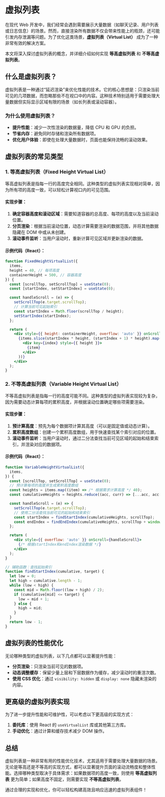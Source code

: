 # 虚拟列表

在现代 Web 开发中，我们经常会遇到需要展示大量数据（如聊天记录、用户列表或日志信息）的场景。然而，直接渲染所有数据不仅会带来性能上的瓶颈，还可能引发内存泄漏等问题。为了优化这类场景，**虚拟列表（Virtual List）** 成为了一种非常有效的解决方案。

本文将深入探讨虚拟列表的概念，并详细介绍如何实现 **等高虚拟列表** 和 **不等高虚拟列表**。

## 什么是虚拟列表？

虚拟列表是一种通过“延迟渲染”来优化性能的技术。它的核心思想是：只渲染当前可见的几项数据，而忽略那些不在视口中的内容。这种技术特别适用于需要处理大量数据但实际显示区域有限的场景（如长列表或滚动容器）。

### 为什么使用虚拟列表？
- **提升性能**：减少一次性渲染的数据量，降低 CPU 和 GPU 的负担。
- **节省内存**：避免同时存储和渲染所有数据项。
- **优化用户体验**：即使在处理大量数据时，页面也能保持流畅的滚动效果。

## 虚拟列表的常见类型

### 1. 等高虚拟列表（Fixed Height Virtual List）

等高虚拟列表是指每一行的高度完全相同。这种类型的虚拟列表实现相对简单，因为所有项的高度一致，可以轻松计算视口内的可见范围。

#### 实现步骤：
1. **确定容器高度和滚动区域**：需要知道容器的总高度、每项的高度以及当前滚动位置。
2. **分页渲染**：根据当前滚动位置，动态计算需要渲染的数据范围，并将其他数据隐藏在 DOM 中或从未创建。
3. **滚动事件监听**：当用户滚动时，重新计算可见区域并更新渲染的数据。

#### 示例代码（React）：
```jsx
function FixedHeightVirtualList({
  items,
  height = 40, // 每项高度
  containerHeight = 500, // 容器高度
}) {
  const [scrollTop, setScrollTop] = useState(0);
  const [startIndex, setStartIndex] = useState(0);

  const handleScroll = (e) => {
    setScrollTop(e.target.scrollTop);
    // 计算当前可见起始索引
    const startIndex = Math.floor(scrollTop / height);
    setStartIndex(startIndex);
  };

  return (
    <div style={{ height: containerHeight, overflow: 'auto' }} onScroll={handleScroll}>
      {items.slice(startIndex * height, (startIndex + 1) * height).map((item, index) => (
        <div key={index} style={{ height }}>
          {item}
        </div>
      ))}
    </div>
  );
}
```

### 2. 不等高虚拟列表（Variable Height Virtual List）

不等高虚拟列表是指每一行的高度可能不同。这种类型的虚拟列表实现较为复杂，因为需要动态计算每项的累积高度，并根据滚动位置确定哪些项需要渲染。

#### 实现步骤：
1. **预计算高度**：预先为每个数据项计算其高度（可以是固定值或动态计算）。
2. **累积高度数组**：创建一个累积高度数组，用于快速查找某个索引对应的位置。
3. **滚动事件监听**：当用户滚动时，通过二分法查找当前可见区域的起始和结束索引，并渲染对应的数据项。

#### 示例代码（React）：
```jsx
function VariableHeightVirtualList({
  items,
}) {
  const [scrollTop, setScrollTop] = useState(0);
  // 预计算每项的高度并生成累积高度数组
  const heights = items.map((item) => /* 根据需求计算高度 */ 40);
  const cumulativeHeights = heights.reduce((acc, curr) => [...acc, acc[acc.length - 1] + curr], [0]);

  const handleScroll = (e) => {
    setScrollTop(e.target.scrollTop);
    // 使用二分法查找当前可见的起始和结束索引
    const startIndex = findStartIndex(cumulativeHeights, scrollTop);
    const endIndex = findEndIndex(cumulativeHeights, scrollTop + window.innerHeight);
  };

  return (
    <div style={{ overflow: 'auto' }} onScroll={handleScroll}>
      {/* 根据startIndex和endIndex渲染数据 */}
    </div>
  );
}

// 辅助函数：查找起始索引
function findStartIndex(cumulative, target) {
  let low = 0;
  let high = cumulative.length - 1;
  while (low < high) {
    const mid = Math.floor((low + high) / 2);
    if (cumulative[mid] <= target) {
      low = mid + 1;
    } else {
      high = mid;
    }
  }
  return low - 1;
}
```

## 虚拟列表的性能优化

无论哪种类型的虚拟列表，以下几点都可以显著提升性能：
- **分页渲染**：只渲染当前可见的数据项。
- **动态调整缓存**：保留少量上层和下层数据作为缓存，减少滚动时的重渲次数。
- **使用 CSS 优化**：通过 `visibility: hidden` 或 `display: none` 隐藏未渲染的内容。

## 更高级的虚拟列表实现

为了进一步提升性能和可维护性，可以考虑以下更高级的实现方式：
1. **委托库**：使用 React 的 `useVirtualList` 库或其他第三方库。
2. **手动优化**：通过计算和缓存技术减少 DOM 操作。

## 总结

虚拟列表是一种非常有用的性能优化技术，尤其适用于需要处理大量数据的场景。无论是等高还是不等高的实现方式，都可以显著提升页面的滚动流畅度和整体性能。选择哪种类型取决于具体需求：如果数据项的高度一致，则使用 **等高虚拟列表** 更为简单；如果高度不固定，则需要实现 **不等高虚拟列表**。

通过合理的实现和优化，你可以轻松构建高效且响应迅速的虚拟列表组件！